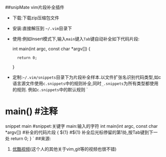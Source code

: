 ##snipMate vim片段补全插件
* 下载:下载zip压缩包文件
* 安装:直接解压到 `~/.vim`目录下
* 使用:例如Insert模式下,输入`main`键入`Tab`键自动补全如下代码片段:

	int main(int argc, const char *argv[])
	{
		
		return 0;
	}

* 定制:`~/.vim/snippets`目录下为片段补全样本.以文件扩张名识别代码类型,如c语言源文件使用`c.snippets`中的规则补全,同时`_.snippets`为所有类型都使用的规则.
例如`c.snippets`中的默认规则
`
# main()					#注释
snippet main					#snippet:关键字 main:输入的字符
	int main(int argc, const char *argv[])	#补全的代码片段
	{
		${1}				#${1} 补全后光标停留的第1处,按Tab键到下一处
		return 0;
	}
`
##来源:
1. [优酷视频](http://v.youku.com/v_show/id_XMzM3MTg5MzU2.html)(这个人的其他关于vim,git等的视频也很不错)
